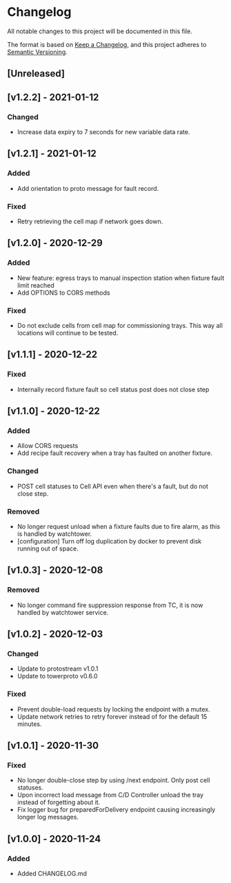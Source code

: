 # Changelog
All notable changes to this project will be documented in this file.

The format is based on [Keep a Changelog](https://keepachangelog.com/en/1.0.0/),
and this project adheres to [Semantic Versioning](https://semver.org/spec/v2.0.0.html).

## [Unreleased]

## [v1.2.2] - 2021-01-12
### Changed
- Increase data expiry to 7 seconds for new variable data rate.

## [v1.2.1] - 2021-01-12
### Added
- Add orientation to proto message for fault record.

### Fixed
- Retry retrieving the cell map if network goes down.

## [v1.2.0] - 2020-12-29
### Added
- New feature: egress trays to manual inspection station when fixture fault limit reached
- Add OPTIONS to CORS methods

### Fixed
- Do not exclude cells from cell map for commissioning trays. This way all locations will
  continue to be tested.

## [v1.1.1] - 2020-12-22
### Fixed
- Internally record fixture fault so cell status post does not close step

## [v1.1.0] - 2020-12-22
### Added
- Allow CORS requests
- Add recipe fault recovery when a tray has faulted on another fixture.

### Changed
- POST cell statuses to Cell API even when there's a fault, but do not close step.

### Removed
- No longer request unload when a fixture faults due to fire alarm, as this is handled by
  watchtower.
- [configuration] Turn off log duplication by docker to prevent disk running out of space.

## [v1.0.3] - 2020-12-08
### Removed
- No longer command fire suppression response from TC, it is now handled by watchtower service.

## [v1.0.2] - 2020-12-03
### Changed
- Update to protostream v1.0.1
- Update to towerproto v0.6.0

### Fixed
- Prevent double-load requests by locking the endpoint with a mutex.
- Update network retries to retry forever instead of for the default 15 minutes.

## [v1.0.1] - 2020-11-30
### Fixed
- No longer double-close step by using /next endpoint. Only post cell statuses.
- Upon incorrect load message from C/D Controller unload the tray instead of
  forgetting about it.
- Fix logger bug for preparedForDelivery endpoint causing increasingly longer
  log messages.
## [v1.0.0] - 2020-11-24
### Added
- Added CHANGELOG.md

